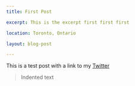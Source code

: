 ```yaml
---
title: First Post

excerpt: This is the excerpt first first first

location: Toronto, Ontario

layout: blog-post

---
```


This is a test post with a link to my [Twitter](https://twitter.com/#!/dess_e)
> Indented text
